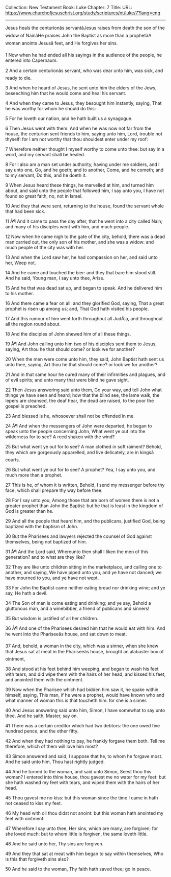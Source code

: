 Collection: New Testament
Book: Luke
Chapter: 7
Title: 
URL: https://www.churchofjesuschrist.org/study/scriptures/nt/luke/7?lang=eng

---

Jesus heals the centurionâs servantâJesus raises from death the son of the widow of NainâHe praises John the Baptist as more than a prophetâA woman anoints Jesusâ feet, and He forgives her sins.

1 Now when he had ended all his sayings in the audience of the people, he entered into Capernaum.

2 And a certain centurionâs servant, who was dear unto him, was sick, and ready to die.

3 And when he heard of Jesus, he sent unto him the elders of the Jews, beseeching him that he would come and heal his servant.

4 And when they came to Jesus, they besought him instantly, saying, That he was worthy for whom he should do this:

5 For he loveth our nation, and he hath built us a synagogue.

6 Then Jesus went with them. And when he was now not far from the house, the centurion sent friends to him, saying unto him, Lord, trouble not thyself: for I am not worthy that thou shouldest enter under my roof:

7 Wherefore neither thought I myself worthy to come unto thee: but say in a word, and my servant shall be healed.

8 For I also am a man set under authority, having under me soldiers, and I say unto one, Go, and he goeth; and to another, Come, and he cometh; and to my servant, Do this, and he doeth it.

9 When Jesus heard these things, he marvelled at him, and turned him about, and said unto the people that followed him, I say unto you, I have not found so great faith, no, not in Israel.

10 And they that were sent, returning to the house, found the servant whole that had been sick.

11 Â¶ And it came to pass the day after, that he went into a city called Nain; and many of his disciples went with him, and much people.

12 Now when he came nigh to the gate of the city, behold, there was a dead man carried out, the only son of his mother, and she was a widow: and much people of the city was with her.

13 And when the Lord saw her, he had compassion on her, and said unto her, Weep not.

14 And he came and touched the bier: and they that bare him stood still. And he said, Young man, I say unto thee, Arise.

15 And he that was dead sat up, and began to speak. And he delivered him to his mother.

16 And there came a fear on all: and they glorified God, saying, That a great prophet is risen up among us; and, That God hath visited his people.

17 And this rumour of him went forth throughout all JudÃ¦a, and throughout all the region round about.

18 And the disciples of John shewed him of all these things.

19 Â¶ And John calling unto him two of his disciples sent them to Jesus, saying, Art thou he that should come? or look we for another?

20 When the men were come unto him, they said, John Baptist hath sent us unto thee, saying, Art thou he that should come? or look we for another?

21 And in that same hour he cured many of their infirmities and plagues, and of evil spirits; and unto many that were blind he gave sight.

22 Then Jesus answering said unto them, Go your way, and tell John what things ye have seen and heard; how that the blind see, the lame walk, the lepers are cleansed, the deaf hear, the dead are raised, to the poor the gospel is preached.

23 And blessed is he, whosoever shall not be offended in me.

24 Â¶ And when the messengers of John were departed, he began to speak unto the people concerning John, What went ye out into the wilderness for to see? A reed shaken with the wind?

25 But what went ye out for to see? A man clothed in soft raiment? Behold, they which are gorgeously apparelled, and live delicately, are in kingsâ courts.

26 But what went ye out for to see? A prophet? Yea, I say unto you, and much more than a prophet.

27 This is he, of whom it is written, Behold, I send my messenger before thy face, which shall prepare thy way before thee.

28 For I say unto you, Among those that are born of women there is not a greater prophet than John the Baptist: but he that is least in the kingdom of God is greater than he.

29 And all the people that heard him, and the publicans, justified God, being baptized with the baptism of John.

30 But the Pharisees and lawyers rejected the counsel of God against themselves, being not baptized of him.

31 Â¶ And the Lord said, Whereunto then shall I liken the men of this generation? and to what are they like?

32 They are like unto children sitting in the marketplace, and calling one to another, and saying, We have piped unto you, and ye have not danced; we have mourned to you, and ye have not wept.

33 For John the Baptist came neither eating bread nor drinking wine; and ye say, He hath a devil.

34 The Son of man is come eating and drinking; and ye say, Behold a gluttonous man, and a winebibber, a friend of publicans and sinners!

35 But wisdom is justified of all her children.

36 Â¶ And one of the Pharisees desired him that he would eat with him. And he went into the Phariseeâs house, and sat down to meat.

37 And, behold, a woman in the city, which was a sinner, when she knew that Jesus sat at meat in the Phariseeâs house, brought an alabaster box of ointment,

38 And stood at his feet behind him weeping, and began to wash his feet with tears, and did wipe them with the hairs of her head, and kissed his feet, and anointed them with the ointment.

39 Now when the Pharisee which had bidden him saw it, he spake within himself, saying, This man, if he were a prophet, would have known who and what manner of woman this is that toucheth him: for she is a sinner.

40 And Jesus answering said unto him, Simon, I have somewhat to say unto thee. And he saith, Master, say on.

41 There was a certain creditor which had two debtors: the one owed five hundred pence, and the other fifty.

42 And when they had nothing to pay, he frankly forgave them both. Tell me therefore, which of them will love him most?

43 Simon answered and said, I suppose that he, to whom he forgave most. And he said unto him, Thou hast rightly judged.

44 And he turned to the woman, and said unto Simon, Seest thou this woman? I entered into thine house, thou gavest me no water for my feet: but she hath washed my feet with tears, and wiped them with the hairs of her head.

45 Thou gavest me no kiss: but this woman since the time I came in hath not ceased to kiss my feet.

46 My head with oil thou didst not anoint: but this woman hath anointed my feet with ointment.

47 Wherefore I say unto thee, Her sins, which are many, are forgiven; for she loved much: but to whom little is forgiven, the same loveth little.

48 And he said unto her, Thy sins are forgiven.

49 And they that sat at meat with him began to say within themselves, Who is this that forgiveth sins also?

50 And he said to the woman, Thy faith hath saved thee; go in peace.
